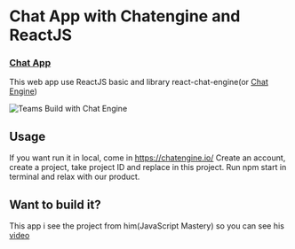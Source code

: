 # Chat App with Chatengine and ReactJS

### [Chat App](https://chat-app-huyctdev.netlify.app/) 

This web app use ReactJS basic and library react-chat-engine(or [Chat Engine](https://chatengine.io))

![Teams Build with Chat Engine](https://i.ibb.co/vDhx8Md/Whats-App-Image-2021-01-26-at-02-01-43.jpg)
## Usage

If you want run it in local, come in https://chatengine.io/
    Create an account, create a project, take project ID and replace in this project.
    Run npm start in terminal and relax with our product.

## Want to build it?
This app i see the project from him(JavaScript Mastery) so you can see his [video](https://www.youtube.com/watch?v=jcOKU9f86XE)